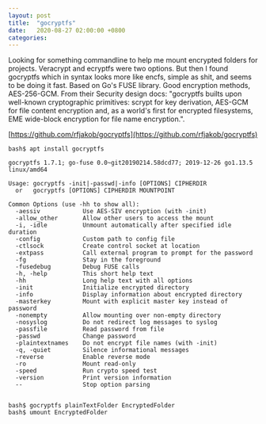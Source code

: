 ```yaml
---
layout: post
title:  "gocryptfs"
date:   2020-08-27 02:00:00 +0800
categories: 
---
```

Looking for something commandline to help me mount encrypted folders for projects. Veracrypt and ecryptfs were two options. But then I found gocryptfs which in syntax looks more like encfs, simple as shit, and seems to be doing it fast. Based on Go's FUSE library. Good encryption methods, AES-256-GCM. From their Security design docs: "gocryptfs builts upon well-known cryptographic primitives: scrypt for key derivation, AES-GCM for file content encryption and, as a world's first for encrypted filesystems, EME wide-block encryption for file name encryption.".

[https://github.com/rfjakob/gocryptfs](https://github.com/rfjakob/gocryptfs)

```
bash$ apt install gocryptfs

gocryptfs 1.7.1; go-fuse 0.0~git20190214.58dcd77; 2019-12-26 go1.13.5 linux/amd64

Usage: gocryptfs -init|-passwd|-info [OPTIONS] CIPHERDIR
  or   gocryptfs [OPTIONS] CIPHERDIR MOUNTPOINT

Common Options (use -hh to show all):
  -aessiv            Use AES-SIV encryption (with -init)
  -allow_other       Allow other users to access the mount
  -i, -idle          Unmount automatically after specified idle duration
  -config            Custom path to config file
  -ctlsock           Create control socket at location
  -extpass           Call external program to prompt for the password
  -fg                Stay in the foreground
  -fusedebug         Debug FUSE calls
  -h, -help          This short help text
  -hh                Long help text with all options
  -init              Initialize encrypted directory
  -info              Display information about encrypted directory
  -masterkey         Mount with explicit master key instead of password
  -nonempty          Allow mounting over non-empty directory
  -nosyslog          Do not redirect log messages to syslog
  -passfile          Read password from file
  -passwd            Change password
  -plaintextnames    Do not encrypt file names (with -init)
  -q, -quiet         Silence informational messages
  -reverse           Enable reverse mode
  -ro                Mount read-only
  -speed             Run crypto speed test
  -version           Print version information
  --                 Stop option parsing


bash$ gocryptfs plainTextFolder EncryptedFolder
bash$ umount EncryptedFolder
``` 